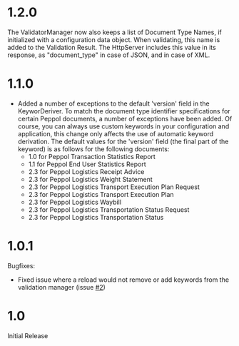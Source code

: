 # 1.2.0

The ValidatorManager now also keeps a list of Document Type Names,
if initialized with a configuration data object.
When validating, this name is added to the Validation Result.
The HttpServer includes this value in its response, as "document_type"
in case of JSON, and <DocumenType> in case of XML.

# 1.1.0

* Added a number of exceptions to the default 'version' field in the 
KeyworDeriver. To match the document type identifier specifications for 
certain Peppol documents, a number of exceptions have been added. Of 
course, you can always use custom keywords in your configuration and 
application, this change only affects the use of automatic keyword 
derivation. The default values for the 'version' field (the final part 
of the keyword) is as follows for the following documents:
  * 1.0 for Peppol Transaction Statistics Report
  * 1.1 for Peppol End User Statistics Report
  * 2.3 for Peppol Logistics Receipt Advice
  * 2.3 for Peppol Logistics Weight Statement
  * 2.3 for Peppol Logistics Transport Execution Plan Request
  * 2.3 for Peppol Logistics Transport Execution Plan
  * 2.3 for Peppol Logistics Waybill
  * 2.3 for Peppol Logistics Transportation Status Request
  * 2.3 for Peppol Logistics Transportation Status

# 1.0.1

Bugfixes:
* Fixed issue where a reload would not remove or add keywords from the validation manager (issue [#2](https://github.com/Ionite/ion-docval/issues/2))

# 1.0

Initial Release
